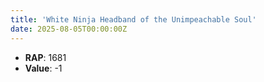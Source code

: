 ```yaml
---
title: 'White Ninja Headband of the Unimpeachable Soul'
date: 2025-08-05T00:00:00Z
---
```

- **RAP**: 1681
- **Value**: -1
